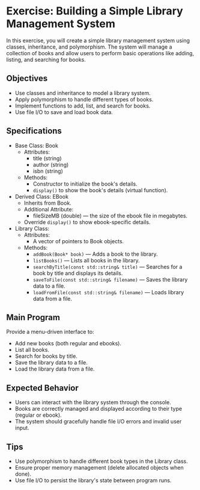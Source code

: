 # Exercise: Building a Simple Library Management System
In this exercise, you will create a simple library management system using classes, inheritance, and polymorphism. The system will manage a collection of books and allow users to perform basic operations like adding, listing, and searching for books.

## Objectives

- Use classes and inheritance to model a library system.
- Apply polymorphism to handle different types of books.
- Implement functions to add, list, and search for books.
- Use file I/O to save and load book data.

## Specifications

- Base Class: Book
  - Attributes:
    - title (string)
    - author (string)
    - isbn (string)
  - Methods:
    - Constructor to initialize the book's details.
    - `display()` to show the book's details (virtual function).
- Derived Class: EBook 
  - Inherits from Book.
  - Additional Attribute:
    - fileSizeMB (double) — the size of the ebook file in megabytes.
  - Override `display()` to show ebook-specific details.
- Library Class:
  - Attributes:
    - A vector of pointers to Book objects.
  - Methods:
    - `addBook(Book* book)` — Adds a book to the library.
    - `listBooks()` — Lists all books in the library.
    - `searchByTitle(const std::string& title)` — Searches for a book by title and displays its details.
    - `saveToFile(const std::string& filename)` — Saves the library data to a file.
    - `loadFromFile(const std::string& filename)` — Loads library data from a file.

## Main Program

Provide a menu-driven interface to:
- Add new books (both regular and ebooks).
- List all books.
- Search for books by title.
- Save the library data to a file.
- Load the library data from a file.

## Expected Behavior

- Users can interact with the library system through the console.
- Books are correctly managed and displayed according to their type (regular or ebook).
- The system should gracefully handle file I/O errors and invalid user input.

## Tips

- Use polymorphism to handle different book types in the Library class.
- Ensure proper memory management (delete allocated objects when done).
- Use file I/O to persist the library's state between program runs.